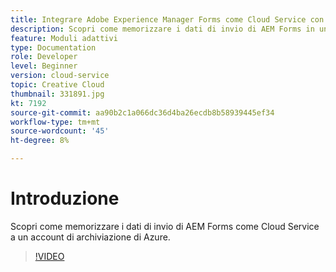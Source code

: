 ```yaml
---
title: Integrare Adobe Experience Manager Forms come Cloud Service con l’archiviazione di Azure
description: Scopri come memorizzare i dati di invio di AEM Forms in un account di archiviazione di Azure.
feature: Moduli adattivi
type: Documentation
role: Developer
level: Beginner
version: cloud-service
topic: Creative Cloud
thumbnail: 331891.jpg
kt: 7192
source-git-commit: aa90b2c1a066dc36d4ba26ecdb8b58939445ef34
workflow-type: tm+mt
source-wordcount: '45'
ht-degree: 8%

---
```


# Introduzione

Scopri come memorizzare i dati di invio di AEM Forms come Cloud Service a un account di archiviazione di Azure.

>[!VIDEO](https://video.tv.adobe.com/v/331891/?quality=12&learn=on)
